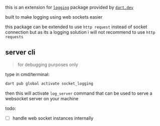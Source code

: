this is an extension for [`logging`](https://pub.dev/packages/logging) package provided by [`dart.dev`](https://pub.dev/publishers/dart.dev/packages)

built to make logging using web sockets easier

this package can be extended to use `http request` instead of socket connection
but as its a logging solution i will not recommend to use `http requests`

## server cli

> for debugging purposes only

type in cmd/terminal:

```bash
dart pub global activate socket_logging
```

then this will activate `log_server` command that can be used to serve
a websocket server on your machine

todo:

- [ ] handle web socket instances internally
